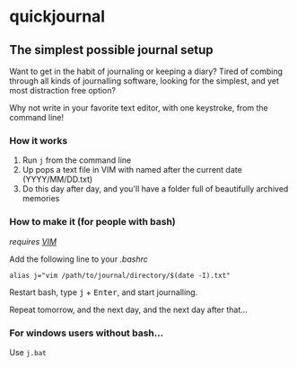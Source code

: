 # quickjournal
## The simplest possible journal setup

Want to get in the habit of journaling or keeping a diary? Tired of combing through all kinds of journalling software, looking for the simplest, and yet most distraction free option?

Why not write in your favorite text editor, with one keystroke, from the command line!

### How it works

1. Run `j` from the command line
2. Up pops a text file in VIM with named after the current date (YYYY/MM/DD.txt)
3. Do this day after day, and you'll have a folder full of beautifully archived memories

### How to make it (for people with bash)

*requires [VIM](http://github.com/vim/vim)*

Add the following line to your *.bashrc*

`alias j="vim /path/to/journal/directory/$(date -I).txt"`

Restart bash, type <kbd>j</kbd> + <kbd>Enter</kbd>, and start journalling.

Repeat tomorrow, and the next day, and the next day after that...

### For windows users without bash...

Use `j.bat`
